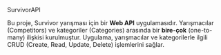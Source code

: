  SurvivorAPI

Bu proje, Survivor yarışması için bir **Web API** uygulamasıdır. Yarışmacılar (Competitors) ve kategoriler (Categories) arasında bir **bire-çok** (one-to-many) ilişkisi kurulmuştur. Uygulama, yarışmacılar ve kategorilerle ilgili CRUD (Create, Read, Update, Delete) işlemlerini sağlar.
